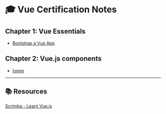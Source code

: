 # 🎓 Vue Certification Notes


## **Chapter 1:** Vue Essentials

- [Bootstrap a Vue App](/notes/01-vue-essentials/01-bootstrap-a-vue-app.md)

## **Chapter 2:** Vue.js components

- [lorem](lorem)

---

## 📚 Resources

[Scrimba - Learn Vue.js](https://scrimba.com/learn-vuejs-c09q9jrprp)